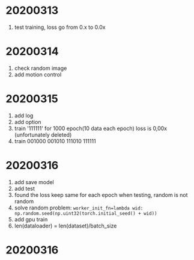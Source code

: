 # 20200313
1. test training, loss go from 0.x to 0.0x

# 20200314
1. check random image
2. add motion control

# 20200315
1. add log
2. add option
3. train '111111' for 1000 epoch(10 data each epoch) loss is 0,00x (unfortunately deleted)
4. train 001000 001010 111010 111111

# 20200316
1. add save model
2. add test
3. found the loss keep same for each epoch when testing, random is not random 
4. solve random problem: `worker_init_fn=lambda wid: np.random.seed(np.uint32(torch.initial_seed() + wid))`
5. add gpu train
6. len(dataloader) = len(dataset)/batch_size
# 20200316
